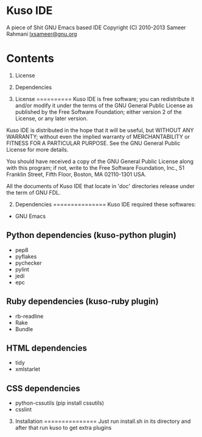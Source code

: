 Kuso IDE
========
A piece of Shit GNU Emacs based IDE
Copyright (C) 2010-2013  Sameer Rahmani <lxsameer@gnu.org>

Contents
========
1. License
2. Dependencies

1. License
==========
  Kuso IDE is free software; you can redistribute it and/or modify
it under the terms of the GNU General Public License as published by
the Free Software Foundation; either version 2 of the License, or
any later version.

  Kuso IDE is distributed in the hope that it will be useful,
but WITHOUT ANY WARRANTY; without even the implied warranty of
MERCHANTABILITY or FITNESS FOR A PARTICULAR PURPOSE.  See the
GNU General Public License for more details.

  You should have received a copy of the GNU General Public License along
with this program; if not, write to the Free Software Foundation, Inc.,
51 Franklin Street, Fifth Floor, Boston, MA 02110-1301 USA.

  All the documents of Kuso IDE that locate in 'doc' directories release
under the term of GNU FDL.

2. Dependencies
===============
Kuso IDE required these softwares:


* GNU Emacs

Python dependencies (kuso-python plugin)
----------------------------------------
  * pep8
  * pyflakes
  * pychecker
  * pylint
  * jedi
  * epc

Ruby dependencies (kuso-ruby plugin)
------------------------------------
  * rb-readline
  * Rake
  * Bundle

HTML dependencies
-----------------
  * tidy
  * xmlstarlet

CSS dependencies
----------------
  * python-cssutils (pip install cssutils)
  * csslint

3. Installation
===============
Just run install.sh in its directory and after that run kuso to get extra plugins
